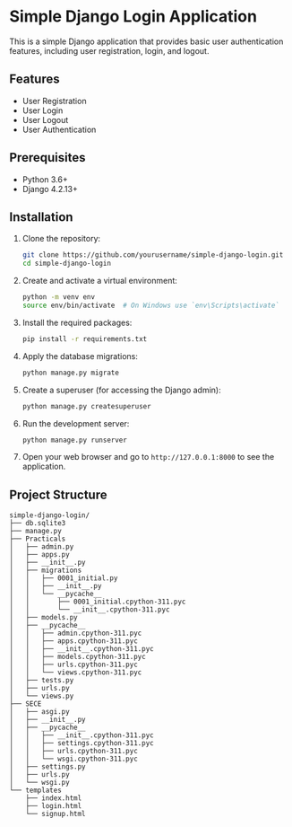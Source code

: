 # Simple Django Login Application

This is a simple Django application that provides basic user authentication features, including user registration, login, and logout.

## Features

- User Registration
- User Login
- User Logout
- User Authentication

## Prerequisites

- Python 3.6+
- Django 4.2.13+

## Installation

1. Clone the repository:

    ```bash
    git clone https://github.com/yourusername/simple-django-login.git
    cd simple-django-login
    ```

2. Create and activate a virtual environment:

    ```bash
    python -m venv env
    source env/bin/activate  # On Windows use `env\Scripts\activate`
    ```

3. Install the required packages:

    ```bash
    pip install -r requirements.txt
    ```

4. Apply the database migrations:

    ```bash
    python manage.py migrate
    ```

5. Create a superuser (for accessing the Django admin):

    ```bash
    python manage.py createsuperuser
    ```

6. Run the development server:

    ```bash
    python manage.py runserver
    ```

7. Open your web browser and go to `http://127.0.0.1:8000` to see the application.

## Project Structure

```plaintext
simple-django-login/
├── db.sqlite3
├── manage.py
├── Practicals
│   ├── admin.py
│   ├── apps.py
│   ├── __init__.py
│   ├── migrations
│   │   ├── 0001_initial.py
│   │   ├── __init__.py
│   │   └── __pycache__
│   │       ├── 0001_initial.cpython-311.pyc
│   │       └── __init__.cpython-311.pyc
│   ├── models.py
│   ├── __pycache__
│   │   ├── admin.cpython-311.pyc
│   │   ├── apps.cpython-311.pyc
│   │   ├── __init__.cpython-311.pyc
│   │   ├── models.cpython-311.pyc
│   │   ├── urls.cpython-311.pyc
│   │   └── views.cpython-311.pyc
│   ├── tests.py
│   ├── urls.py
│   └── views.py
├── SECE
│   ├── asgi.py
│   ├── __init__.py
│   ├── __pycache__
│   │   ├── __init__.cpython-311.pyc
│   │   ├── settings.cpython-311.pyc
│   │   ├── urls.cpython-311.pyc
│   │   └── wsgi.cpython-311.pyc
│   ├── settings.py
│   ├── urls.py
│   └── wsgi.py
└── templates
    ├── index.html
    ├── login.html
    └── signup.html
